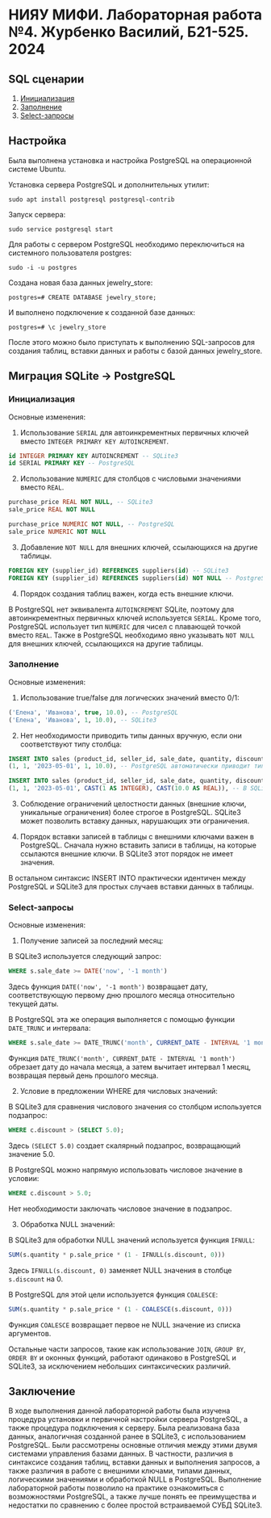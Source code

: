 # НИЯУ МИФИ. Лабораторная работа №4. Журбенко Василий, Б21-525. 2024

## SQL сценарии
1. [Инициализация](./scripts/1_init_db.sql)
2. [Заполнение](./scripts/2_insert_db.sql)
3. [Select-запросы](./scripts/3_select.sql)

## Настройка

Была выполнена установка и настройка PostgreSQL на операционной системе Ubuntu.

Установка сервера PostgreSQL и дополнительных утилит:

```
sudo apt install postgresql postgresql-contrib
```
Запуск сервера:

```
sudo service postgresql start
```

Для работы с сервером PostgreSQL необходимо переключиться на системного пользователя postgres:

```
sudo -i -u postgres
```

Создана новая база данных jewelry_store:

```
postgres=# CREATE DATABASE jewelry_store;
```

И выполнено подключение к созданной базе данных:

```
postgres=# \c jewelry_store
```

После этого можно было приступать к выполнению SQL-запросов для создания таблиц, вставки данных и работы с базой данных jewelry_store.

## Миграция SQLite -> PostgreSQL

### Инициализация
Основные изменения:

1. Использование `SERIAL` для автоинкрементных первичных ключей вместо `INTEGER PRIMARY KEY AUTOINCREMENT`.
```sql
id INTEGER PRIMARY KEY AUTOINCREMENT -- SQLite3
id SERIAL PRIMARY KEY -- PostgreSQL
```
2. Использование `NUMERIC` для столбцов с числовыми значениями вместо `REAL`.
```sql
purchase_price REAL NOT NULL, -- SQLite3
sale_price REAL NOT NULL

purchase_price NUMERIC NOT NULL, -- PostgreSQL
sale_price NUMERIC NOT NULL
```
3. Добавление `NOT NULL` для внешних ключей, ссылающихся на другие таблицы.
```sql
FOREIGN KEY (supplier_id) REFERENCES suppliers(id) -- SQLite3
FOREIGN KEY (supplier_id) REFERENCES suppliers(id) NOT NULL -- PostgreSQL
```
4. Порядок создания таблиц важен, когда есть внешние ключи.

В PostgreSQL нет эквивалента `AUTOINCREMENT` SQLite, поэтому для автоинкрементных первичных ключей используется `SERIAL`. Кроме того, PostgreSQL использует тип `NUMERIC` для чисел с плавающей точкой вместо `REAL`. Также в PostgreSQL необходимо явно указывать `NOT NULL` для внешних ключей, ссылающихся на другие таблицы.

### Заполнение
Основные изменения:
1. Использование true/false для логических значений вместо 0/1:

```sql
('Елена', 'Иванова', true, 10.0), -- PostgreSQL
('Елена', 'Иванова', 1, 10.0), -- SQLite3
```

2. Нет необходимости приводить типы данных вручную, если они соответствуют типу столбца:

```sql
INSERT INTO sales (product_id, seller_id, sale_date, quantity, discount) VALUES
(1, 1, '2023-05-01', 1, 10.0), -- PostgreSQL автоматически приводит типы

INSERT INTO sales (product_id, seller_id, sale_date, quantity, discount) VALUES
(1, 1, '2023-05-01', CAST(1 AS INTEGER), CAST(10.0 AS REAL)), -- В SQLite3 нужно явное приведение
```

3. Соблюдение ограничений целостности данных (внешние ключи, уникальные ограничения) более строгое в PostgreSQL. SQLite3 может позволить вставку данных, нарушающих эти ограничения.

4. Порядок вставки записей в таблицы с внешними ключами важен в PostgreSQL. Сначала нужно вставить записи в таблицы, на которые ссылаются внешние ключи. В SQLite3 этот порядок не имеет значения.

В остальном синтаксис INSERT INTO практически идентичен между PostgreSQL и SQLite3 для простых случаев вставки данных в таблицы.

### Select-запросы
Основные изменения:
1. Получение записей за последний месяц:

В SQLite3 используется следующий запрос:

```sql
WHERE s.sale_date >= DATE('now', '-1 month')
```

Здесь функция `DATE('now', '-1 month')` возвращает дату, соответствующую первому дню прошлого месяца относительно текущей даты.

В PostgreSQL эта же операция выполняется с помощью функции `DATE_TRUNC` и интервала:

```sql
WHERE s.sale_date >= DATE_TRUNC('month', CURRENT_DATE - INTERVAL '1 month')
```

Функция `DATE_TRUNC('month', CURRENT_DATE - INTERVAL '1 month')` обрезает дату до начала месяца, а затем вычитает интервал 1 месяц, возвращая первый день прошлого месяца.

2. Условие в предложении WHERE для числовых значений:

В SQLite3 для сравнения числового значения со столбцом используется подзапрос:

```sql
WHERE c.discount > (SELECT 5.0);
```

Здесь `(SELECT 5.0)` создает скалярный подзапрос, возвращающий значение 5.0.

В PostgreSQL можно напрямую использовать числовое значение в условии:

```sql
WHERE c.discount > 5.0;
```

Нет необходимости заключать числовое значение в подзапрос.

3. Обработка NULL значений:

В SQLite3 для обработки NULL значений используется функция `IFNULL`:

```sql
SUM(s.quantity * p.sale_price * (1 - IFNULL(s.discount, 0)))
```

Здесь `IFNULL(s.discount, 0)` заменяет NULL значения в столбце `s.discount` на 0.

В PostgreSQL для этой цели используется функция `COALESCE`:

```sql
SUM(s.quantity * p.sale_price * (1 - COALESCE(s.discount, 0)))
```

Функция `COALESCE` возвращает первое не NULL значение из списка аргументов.

Остальные части запросов, такие как использование `JOIN`, `GROUP BY`, `ORDER BY` и оконных функций, работают одинаково в PostgreSQL и SQLite3, за исключением небольших синтаксических различий.

## Заключение

В ходе выполнения данной лабораторной работы была изучена процедура установки и первичной настройки сервера PostgreSQL, а также процедура подключения к серверу. Была реализована база данных, аналогичная созданной ранее в SQLite3, с использованием PostgreSQL.
Были рассмотрены основные отличия между этими двумя системами управления базами данных. В частности, различия в синтаксисе создания таблиц, вставки данных и выполнения запросов, а также различия в работе с внешними ключами, типами данных, логическими значениями и обработкой NULL в PostgreSQL.
Выполнение лабораторной работы позволило на практике ознакомиться с возможностями PostgreSQL, а также лучше понять ее преимущества и недостатки по сравнению с более простой встраиваемой СУБД SQLite3.